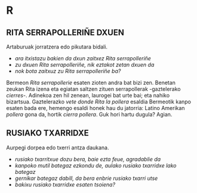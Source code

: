 # R #

## RITA SERRAPOLLERIÑE DXUEN ##

Artaburuak jorratzera edo pikutara bidali.

- *ara itxistazu bakien da dxun zaitxez Rita serrapolleriñe*
- *zu dxuen Rita serrapolleriñe, nik eztakot zetan dxuen da*
- *nok bota zaitxuz zu Rita serrapolleriñe ba?*

Bermeon *Rita serrapollerie* esaten zioten andra bat bizi zen. Benetan zeukan Rita izena eta egiatan saltzen zituen serrapollerak -gaztelerako *cierres*-. Adinekoa zen hil zenean, laurogei bat urte bai; eta nahiko bizartsua. Gaztelerazko *vete donde Rita la pollera* esaldia Bermeotik kanpo esaten bada ere, hemengo esaldi honek hau du jatorria: Latino Amerikan *pollera* gona da, hortik *cierra pollera*. Guk hori hartu dugula? Agian.

## RUSIAKO TXARRIDXE ##

Aurpegi dorpea edo txerri antza daukana.

- *rusiako txarritxue dozu bera, baie ezta feue, agradablie da*
- *kanpoko mutil bategaz ezkondu de, aulako rusiako txarridxe lako bategaz*
- *gernikar bategaz dabill, da bera enbrie rusiako txarri utse*
- *bakixu rusiako txarridxe esaten tsoiena?*
